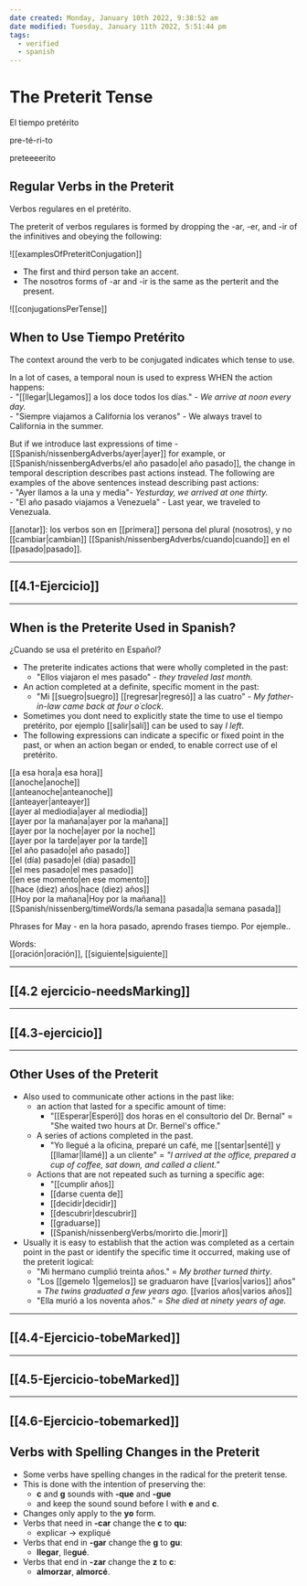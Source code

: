 ```yaml
---
date created: Monday, January 10th 2022, 9:38:52 am
date modified: Tuesday, January 11th 2022, 5:51:44 pm
tags:
  - verified
  - spanish
---
```


# The Preterit Tense

El tiempo pretérito

pre-té-ri-to

preteeeerito

## Regular Verbs in the Preterit

Verbos regulares en el pretérito.

The preterit of verbos regulares is formed by dropping the -ar, -er, and -ir of the infinitives and obeying the following:

![[examplesOfPreteritConjugation]]

- The first and third person take an accent.
- The nosotros forms of -ar and -ir is the same as the perterit and the present.

![[conjugationsPerTense]]

## When to Use Tiempo Pretérito

The context around the verb to be conjugated indicates which tense to use.

In a lot of cases, a temporal noun is used to express WHEN the action happens:  
	- "[[llegar|Llegamos]] a los doce todos los días." - *We arrive at noon every day.*  
	- "Siempre viajamos a California los veranos" - We always travel to California in the summer.

But if we introduce last expressions of time - [[Spanish/nissenbergAdverbs/ayer|ayer]] for example, or [[Spanish/nissenbergAdverbs/el año pasado|el año pasado]], the change in temporal description describes past actions instead. The following are examples of the above sentences instead describing past actions:  
	- "Ayer llamos a la una y media"- *Yesturday, we arrived at one thirty.*  
	- "El año pasado viajamos a Venezuela" - Last year, we traveled to Venezuala.

[[anotar]]: los verbos son en [[primera]] persona del plural (nosotros), y no [[cambiar|cambian]] [[Spanish/nissenbergAdverbs/cuando|cuando]] en el [[pasado|pasado]].

---

## [[4.1-Ejercicio]]

---

## When is the Preterite Used in Spanish?

¿Cuando se usa el pretérito en Español?

- The preterite indicates actions that were wholly completed in the past:
	- "Ellos viajaron el mes pasado" - *they traveled last month.*
- An action completed at a definite, specific moment in the past:
	- "Mi [[suegro|suegro]] [[regresar|regresó]] a las cuatro" - *My father-in-law came back at four o´clock*.
- Sometimes you dont need to explicitly state the time to use el tiempo pretérito, por ejemplo [[salir|salí]] can be used to say *I left*.
- The following expressions can indicate a specific or fixed point in the past, or when an action began or ended, to enable correct use of el pretérito.

[[a esa hora|a esa hora]]  
[[anoche|anoche]]  
[[anteanoche|anteanoche]]  
[[anteayer|anteayer]]  
[[ayer al mediodia|ayer al mediodia]]  
[[ayer por la mañana|ayer por la mañana]]  
[[ayer por la noche|ayer por la noche]]  
[[ayer por la tarde|ayer por la tarde]]  
[[el año pasado|el año pasado]]  
[[el (día) pasado|el (día) pasado]]  
[[el mes pasado|el mes pasado]]  
[[en ese momento|en ese momento]]  
[[hace (diez) años|hace (diez) años]]  
[[Hoy por la mañana|Hoy por la mañana]]  
[[Spanish/nissenberg/timeWords/la semana pasada|la semana pasada]]

Phrases for May - en la hora pasado, aprendo frases tiempo. Por ejemple..

Words:  
[[oración|oración]], [[siguiente|siguiente]]

---

## [[4.2 ejercicio-needsMarking]]

---

## [[4.3-ejercicio]]

---

## Other Uses of the Preterit

- Also used to communicate other actions in the past like:
	- an action that lasted for a specific amount of time:
		- "[[Esperar|Esperó]] dos horas en el consultorio del Dr. Bernal" = "She waited two hours at Dr. Bernel's office."
	- A series of actions completed in the past.
		- "Yo llegué a la oficina, preparé un café, me [[sentar|senté]] y [[llamar|llamé]] a un cliente" = *"I arrived at the office, prepared a cup of coffee, sat down, and called a client."*
	- Actions that are not repeated such as turning a specific age:
		- "[[cumplir años]]
		- [[darse cuenta de]]
		- [[decidir|decidir]]
		- [[descubrir|descubrir]]
		- [[graduarse]]
		- [[Spanish/nissenbergVerbs/morirto die.|morir]]
- Usually it is easy to establish that the action was completed as a certain point in the past or identify the specific time it occurred, making use of the preterit logical:
	- "Mi hermano cumplió treinta años." = *My brother turned thirty*.
	- "Los [[gemelo 1|gemelos]] se graduaron have [[varios|varios]] años" = *The twins graduated a few years ago.* [[varios años|varios años]]
	- "Ella murió a los noventa años." = *She died at ninety years of age.*
---

## [[4.4-Ejercicio-tobeMarked]]

---

## [[4.5-Ejercicio-tobeMarked]]

---

## [[4.6-Ejercicio-tobemarked]]

## Verbs with Spelling Changes in the Preterit

- Some verbs have spelling changes in the radical for the preterit tense.
- This is done with the intention of preserving the:
	- **c** and **g** sounds with **-que** and **-gue**
	- and keep the sound sound before I with **e** and **c**.
- Changes only apply to the **yo** form.
- Verbs that need in **-car** change the **c** to **qu:**
	- explicar -> expliqué
- Verbs that end in **-gar** change the **g** to **gu**:
	- **llegar**, lle**gué**.
- Verbs that end in **-zar** change the **z** to **c**:
	- **almorzar**, **almorcé**.
